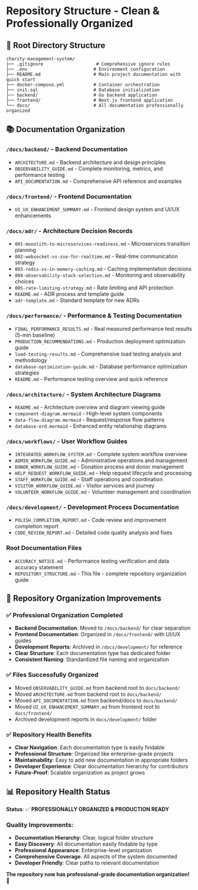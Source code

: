 # Repository Structure - Clean & Professionally Organized

## 📁 Root Directory Structure
```
charity-management-system/
├── .gitignore                    # Comprehensive ignore rules
├── .env                         # Environment configuration
├── README.md                    # Main project documentation with quick start
├── docker-compose.yml           # Container orchestration
├── init.sql                     # Database initialization
├── backend/                     # Go backend application
├── frontend/                    # Next.js frontend application
└── docs/                        # All documentation professionally organized
```

## 📚 Documentation Organization

### `/docs/backend/` - Backend Documentation
- `ARCHITECTURE.md` - Backend architecture and design principles
- `OBSERVABILITY_GUIDE.md` - Complete monitoring, metrics, and performance testing
- `API_DOCUMENTATION.md` - Comprehensive API reference and examples

### `/docs/frontend/` - Frontend Documentation  
- `UI_UX_ENHANCEMENT_SUMMARY.md` - Frontend design system and UI/UX enhancements

### `/docs/adr/` - Architecture Decision Records
- `001-monolith-to-microservices-readiness.md` - Microservices transition planning
- `002-websocket-vs-sse-for-realtime.md` - Real-time communication strategy  
- `003-redis-vs-in-memory-caching.md` - Caching implementation decisions
- `004-observability-stack-selection.md` - Monitoring and observability choices
- `005-rate-limiting-strategy.md` - Rate limiting and API protection
- `README.md` - ADR process and template guide
- `adr-template.md` - Standard template for new ADRs

### `/docs/performance/` - Performance & Testing Documentation
- `FINAL_PERFORMANCE_RESULTS.md` - Real measured performance test results (5-min baseline)
- `PRODUCTION_RECOMMENDATIONS.md` - Production deployment optimization guide
- `load-testing-results.md` - Comprehensive load testing analysis and methodology
- `database-optimization-guide.md` - Database performance optimization strategies
- `README.md` - Performance testing overview and quick reference

### `/docs/architecture/` - System Architecture Diagrams
- `README.md` - Architecture overview and diagram viewing guide
- `component-diagram.mermaid` - High-level system components
- `data-flow-diagram.mermaid` - Request/response flow patterns
- `database-erd.mermaid` - Enhanced entity relationship diagrams

### `/docs/workflows/` - User Workflow Guides
- `INTEGRATED_WORKFLOW_SYSTEM.md` - Complete system workflow overview
- `ADMIN_WORKFLOW_GUIDE.md` - Administrative operations and management
- `DONOR_WORKFLOW_GUIDE.md` - Donation process and donor management
- `HELP_REQUEST_WORKFLOW_GUIDE.md` - Help request lifecycle and processing
- `STAFF_WORKFLOW_GUIDE.md` - Staff operations and coordination
- `VISITOR_WORKFLOW_GUIDE.md` - Visitor services and journey
- `VOLUNTEER_WORKFLOW_GUIDE.md` - Volunteer management and coordination

### `/docs/development/` - Development Process Documentation
- `POLISH_COMPLETION_REPORT.md` - Code review and improvement completion report
- `CODE_REVIEW_REPORT.md` - Detailed code quality analysis and fixes

### Root Documentation Files
- `ACCURACY_NOTICE.md` - Performance testing verification and data accuracy statement
- `REPOSITORY_STRUCTURE.md` - This file - complete repository organization guide

## 🧹 Repository Organization Improvements

### ✅ **Professional Organization Completed**
- **Backend Documentation**: Moved to `/docs/backend/` for clear separation
- **Frontend Documentation**: Organized in `/docs/frontend/` with UI/UX guides  
- **Development Reports**: Archived in `/docs/development/` for reference
- **Clear Structure**: Each documentation type has dedicated folder
- **Consistent Naming**: Standardized file naming and organization

### ✅ **Files Successfully Organized**
- Moved `OBSERVABILITY_GUIDE.md` from backend root to `docs/backend/`
- Moved `ARCHITECTURE.md` from backend root to `docs/backend/`
- Moved `API_DOCUMENTATION.md` from backend/docs to `docs/backend/`
- Moved `UI_UX_ENHANCEMENT_SUMMARY.md` from frontend root to `docs/frontend/`
- Archived development reports in `docs/development/` folder

### ✅ **Repository Health Benefits**
- **Clear Navigation**: Each documentation type is easily findable
- **Professional Structure**: Organized like enterprise-grade projects
- **Maintainability**: Easy to add new documentation in appropriate folders
- **Developer Experience**: Clear documentation hierarchy for contributors
- **Future-Proof**: Scalable organization as project grows

## 📊 Repository Health Status

**Status**: ✅ **PROFESSIONALLY ORGANIZED & PRODUCTION READY**

### Quality Improvements:
- **Documentation Hierarchy**: Clear, logical folder structure
- **Easy Discovery**: All documentation easily findable by type
- **Professional Appearance**: Enterprise-level organization
- **Comprehensive Coverage**: All aspects of the system documented
- **Developer Friendly**: Clear paths to relevant documentation

**The repository now has professional-grade documentation organization! 🚀**